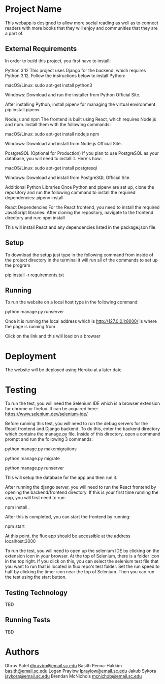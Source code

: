 # Project Name

This webapp is designed to allow more social reading as well as to connect readers with more books that they will enjoy and communities that they are a part of.


## External Requirements
In order to build this project, you first have to install:

Python 3.12
This project uses Django for the backend, which requires Python 3.12. Follow the instructions below to install Python:

macOS/Linux:
sudo apt-get install python3

Windows:
Download and run the installer from Python Official Site.

After installing Python, install pipenv for managing the virtual environment:
pip install pipenv

Node.js and npm
The frontend is built using React, which requires Node.js and npm. Install them with the following commands:

macOS/Linux:
sudo apt-get install nodejs npm

Windows:
Download and install from Node.js Official Site.

PostgreSQL (Optional for Production)
If you plan to use PostgreSQL as your database, you will need to install it. Here's how:

macOS/Linux:
sudo apt-get install postgresql

Windows:
Download and install from PostgreSQL Official Site.

Additional Python Libraries
Once Python and pipenv are set up, clone the repository and run the following command to install the required dependencies:
pipenv install

React Dependencies
For the React frontend, you need to install the required JavaScript libraries. After cloning the repository, navigate to the frontend directory and run:
npm install

This will install React and any dependencies listed in the package.json file.

## Setup

To download the setup just type in the following command from inside of the project directory in the terminal it will run all of the commands to set up the program

pip install -r requirements.txt

## Running

To run the website on a local host type in the following command

python manage.py runserver

Once it is running the local address which is http://127.0.0.1:8000/ is where the page is running from

Click on the link and this will load on a browser

# Deployment

The website will be deployed using Heroku at a later date

# Testing

To run the test, you will need the Selenium IDE which is a browser extension for chrome or firefox. It can be 
acquired here: https://www.selenium.dev/selenium-ide/

Before running this test, you will need to run the debug servers for the React frontend and Django backend. To do this,
enter the backend directory which contains the manage.py file. Inside of this directory, open a command prompt and run the following 3 commands:

python manage.py makemigrations

python manage.py migrate

python manage.py runserver

This will setup the database for the app and then run it.

After running the django server, you will need to run the React frontend by opening the backend/frontend directory.
If this is your first time running the app, you will first need to run:

npm install .

After this is completed, you can start the frontend by running:

npm start

At this point, the flux app should be accessible at the address localhost:3000

To run the test, you will need to open up the selenium IDE by clicking on the extension icon in your browser. At the top of Selenium, there is a folder icon in the top right.
If you click on this, you can select the selenium test file that you want to run that is located in flux repo's test folder. Set the run speed to half by clicking the timer icon near the top
of Selenium. Then you can run the test using the start button.

## Testing Technology

TBD

## Running Tests

TBD

# Authors

Dhruv Patel dhruvbp@email.sc.edu
Basith Penna-Hakkim basith@email.sc.edu
Logan Praylow lpraylow@email.sc.edu
Jakub Sykora jsykora@email.sc.edu
Brendan McNichols mcnichob@email.sc.edu
